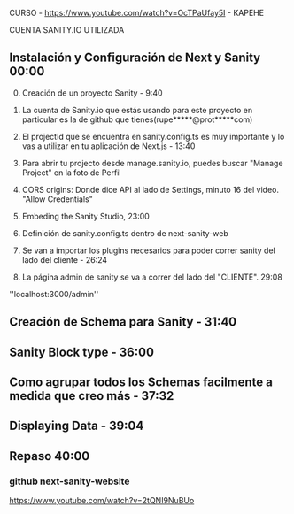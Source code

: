 CURSO - https://www.youtube.com/watch?v=OcTPaUfay5I - KAPEHE

CUENTA SANITY.IO UTILIZADA

## Instalación y Configuración de Next y Sanity 00:00

0. Creación de un proyecto Sanity - 9:40

1. La cuenta de Sanity.io que estás usando para este proyecto en particular es
   la de github que tienes(rupe*****@prot*****com)

2. El projectId que se encuentra en sanity.config.ts es muy importante y lo vas
   a utilizar en tu aplicación de Next.js - 13:40

3. Para abrir tu projecto desde manage.sanity.io, puedes buscar "Manage Project" en la foto de Perfil

4. CORS origins: Donde dice API al lado de Settings, minuto 16 del video. "Allow Credentials"

5. Embeding the Sanity Studio, 23:00

6. Definición de sanity.config.ts dentro de next-sanity-web

7. Se van a importar los plugins necesarios para poder correr sanity del lado del cliente - 26:24

8. La página admin de sanity se va a correr del lado del "CLIENTE". 29:08

''localhost:3000/admin''

## Creación de Schema para Sanity - 31:40

## Sanity Block type - 36:00

## Como agrupar todos los Schemas facilmente a medida que creo más - 37:32

## Displaying Data - 39:04

## Repaso 40:00


### github  next-sanity-website 

https://www.youtube.com/watch?v=2tQNI9NuBUo
